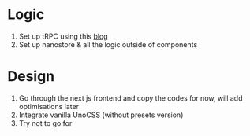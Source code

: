 # Logic

1. Set up tRPC using this [blog](https://invertase.io/blog/astro-trpc-v10/)
1. Set up nanostore & all the logic outside of components

# Design
1. Go through the next js frontend and copy the codes for now, will add optimisations later
1. Integrate vanilla UnoCSS (without presets version)
1. Try not to go for 